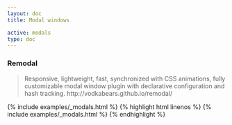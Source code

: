 ```yaml
---
layout: doc
title: Modal windows

active: modals
type: doc
---
```


<p class="lead">
	
</p>


<h3 class="panel-doc__heading">Remodal</h3>
<blockquote>
	<p>
		Responsive, lightweight, fast, synchronized with CSS animations, fully customizable modal window plugin with declarative configuration and hash tracking. http://vodkabears.github.io/remodal/
	</p>
</blockquote>


{% include examples/_modals.html %}
{% highlight html linenos %}
	{% include examples/_modals.html %}
{% endhighlight %}
